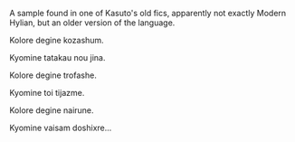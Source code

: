 A sample found in one of Kasuto's old fics, apparently not exactly Modern Hylian, but an older version of the language.

Kolore degine kozashum.

Kyomine tatakau nou jina.

Kolore degine trofashe.

Kyomine toi tijazme.

Kolore degine nairune.

Kyomine vaisam doshixre...